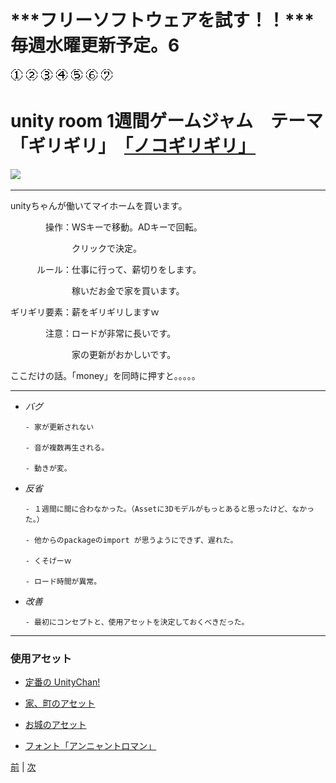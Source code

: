 # ***フリーソフトウェアを試す！！***毎週水曜更新予定。6

[![](https://raw.githubusercontent.com/175B005/direction_rink/master/d1.png)](https://github.com/175B005/weekreport)  [![](https://raw.githubusercontent.com/175B005/direction_rink/master/d2.png)](https://github.com/175B005/weekreport2)  [![](https://raw.githubusercontent.com/175B005/direction_rink/master/d3.png)](https://github.com/175B005/weekreport3)  [![](https://raw.githubusercontent.com/175B005/direction_rink/master/d4.png)](https://github.com/175B005/weekreport4)  [![](https://raw.githubusercontent.com/175B005/direction_rink/master/d5.png)](https://github.com/175B005/weekreport5)  [![](https://raw.githubusercontent.com/175B005/direction_rink/master/d6.png)](https://github.com/175B005/weekreport6)  [![](https://raw.githubusercontent.com/175B005/direction_rink/master/d7.png)](https://github.com/175B005/weekreport7)

# unity room 1週間ゲームジャム　テーマ「ギリギリ」　**[「ノコギリギリ」](https://unityroom.com/games/nokogirigiri)**

[![](https://github.com/175B005/weekreport7/blob/master/scr.gif)](https://unityroom.com/games/nokogirigiri)

---

unityちゃんが働いてマイホームを買います。

　　　　操作：WSキーで移動。ADキーで回転。
    
　　　　　　　クリックで決定。
       
　　　ルール：仕事に行って、薪切りをします。
   
　　　　　　　稼いだお金で家を買います。
       
ギリギリ要素：薪をギリギリしますｗ

　　　　注意：ロードが非常に長いです。
    
　　　　　　　家の更新がおかしいです。

ここだけの話。「money」を同時に押すと。。。。。

---

- *バグ*

      - 家が更新されない
      
      - 音が複数再生される。
      
      - 動きが変。
      
- *反省*

      - １週間に間に合わなかった。（Assetに3Dモデルがもっとあると思ったけど、なかった。）
      
      - 他からのpackageのimport が思うようにできず、遅れた。
      
      - くそげーｗ
      
      - ロード時間が異常。

- *改善*

      - 最初にコンセプトと、使用アセットを決定しておくべきだった。

---

### 使用アセット

- [定番の UnityChan!](http://unity-chan.com/)

- [家、町のアセット](https://assetstore.unity.com/packages/3d/environments/fantasy/mega-fantasy-props-pack-87811)

- [お城のアセット](https://assetstore.unity.com/packages/3d/environments/fantasy/castle-supply-lite-23699)

- [フォント「アンニャントロマン」](https://fontbear.net/annyantoroman/)






[前](https://github.com/175B005/weekreport6) | [次](https://github.com/175B005/weekreport8)

